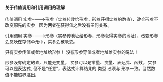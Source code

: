 #### 关于传值调用和引用调用的理解

传值调用
实参---->形参（实参传数给形参，形参获得实参的数值），改变形参不改变原先的实参，因为两者在获得值之后没有任何关系。

引用调用
实参---->形参（实参传地址给形参，形参获得实参的地址），改变形参会反映在存储单元中，实参会被改变。

只有实参传值或者地址给形参！
没有形参穿值或者地址给实参的说法！

形参没有确定的值，只能是变量。
实参可以是常量、变量、表达式、函数。
实参可以是表达式, 但不是“任意”，表达式计算结果的 类型 必须与 形参一致。当然数值不能超界溢出。